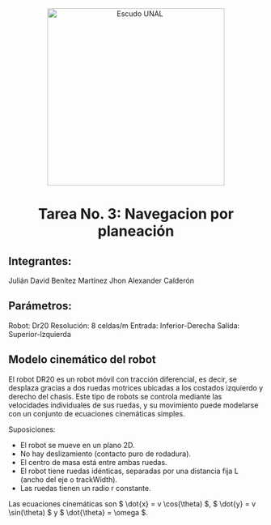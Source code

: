 <div align="center">
<picture>
    <source srcset="https://imgur.com/5bYAzsb.png" media="(prefers-color-scheme: dark)">
    <source srcset="https://imgur.com/Os03JoE.png" media="(prefers-color-scheme: light)">
    <img src="https://imgur.com/Os03JoE.png" alt="Escudo UNAL" width="350px">
</picture>
  
# Tarea No. 3: Navegacion por planeación
</div>

## Integrantes:
Julián David Benítez Martínez
Jhon Alexander Calderón 

## Parámetros:
Robot: Dr20
Resolución: 8 celdas/m
Entrada: Inferior-Derecha
Salida: Superior-Izquierda 

## Modelo cinemático del robot
El robot DR20 es un robot móvil con tracción diferencial, es decir, se desplaza gracias a dos ruedas motrices ubicadas a los costados izquierdo y derecho del chasis. Este tipo de robots se controla mediante las velocidades individuales de sus ruedas, y su movimiento puede modelarse con un conjunto de ecuaciones cinemáticas simples.

Suposiciones:
* El robot se mueve en un plano 2D.
* No hay deslizamiento (contacto puro de rodadura).
* El centro de masa está entre ambas ruedas.
* El robot tiene ruedas idénticas, separadas por una distancia fija  L (ancho del eje o trackWidth).
* Las ruedas tienen un radio r constante.
  
Las ecuaciones cinemáticas son $ \dot{x} = v \cos(\theta) $, $ \dot{y} = v \sin(\theta) $ y $ \dot{\theta} = \omega $.

